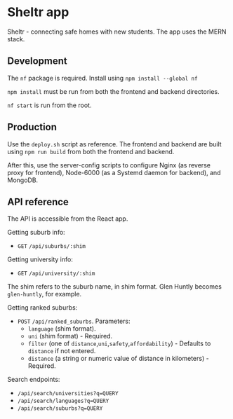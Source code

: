 # Sheltr app

Sheltr - connecting safe homes with new students. The app uses the MERN stack.

## Development

The `nf` package is required. Install using `npm install --global nf`

`npm install` must be run from both the frontend and backend directories.

`nf start` is run from the root.

## Production

Use the `deploy.sh` script as reference. The frontend and backend are built using `npm run build` from both the frontend and backend.

After this, use the server-config scripts to configure Nginx (as reverse proxy for frontend), Node-6000 (as a Systemd daemon for backend), and MongoDB.


## API reference
The API is accessible from the React app.


Getting suburb info:
* `GET` `/api/suburbs/:shim`

Getting university info:
* `GET` `/api/university/:shim`

The shim refers to the suburb name, in shim format. Glen Huntly becomes `glen-huntly`, for example.

Getting ranked suburbs:
* `POST` `/api/ranked_suburbs`. Parameters:
    * `language` (shim format).
    * `uni` (shim format) - Required.
    * `filter` (one of `distance`,`uni`,`safety`,`affordability`) - Defaults to `distance` if not entered.
    * `distance` (a string or numeric value of distance in kilometers) - Required.

Search endpoints:
* `/api/search/universities?q=QUERY`
* `/api/search/languages?q=QUERY`
* `/api/search/suburbs?q=QUERY`